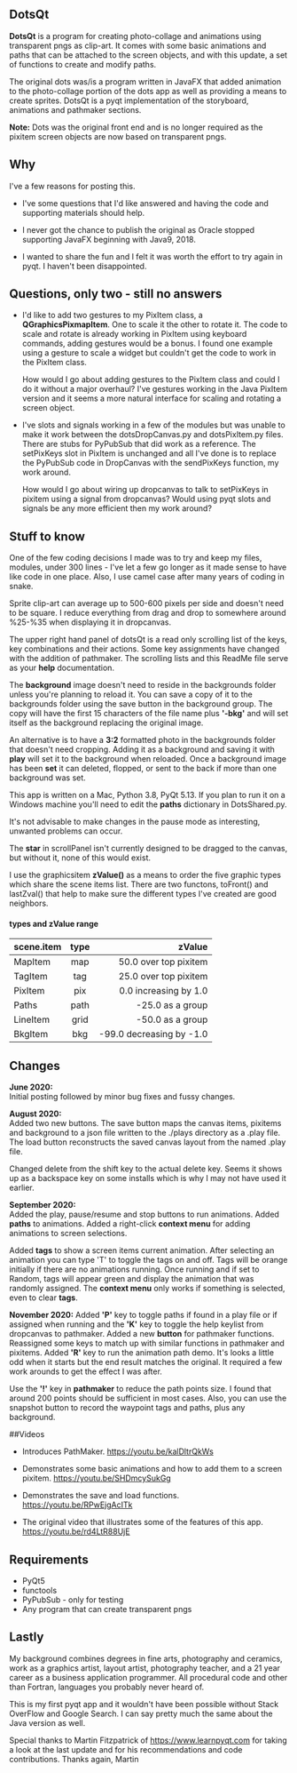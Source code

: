 ## DotsQt
**DotsQt** is a program for creating photo-collage and animations using transparent pngs as clip-art. It comes with some basic animations and paths that can be attached to the screen objects, and with this update, a set of functions to create and modify paths.

The original dots was/is a program written in JavaFX that added animation to the photo-collage portion of the dots app as well as providing a means to create sprites. DotsQt is a pyqt implementation of the storyboard, animations and pathmaker sections. 

**Note:** Dots was the original front end and is no longer required as the pixitem screen objects are now based on transparent pngs.

## Why
I've a few reasons for posting this. 

* I've some questions that I'd like answered and having the code and supporting materials should help.

* I never got the chance to publish the original as Oracle stopped supporting JavaFX beginning with Java9, 2018.


* I wanted to share the fun and I felt it was worth the effort to try again in pyqt. I haven't been disappointed.

## Questions, only two - still no answers

* I'd like to add two gestures to my PixItem class, a **QGraphicsPixmapItem**.  One to scale it the other to rotate it.  The code to scale and rotate is already working in PixItem using keyboard commands, adding gestures would be a bonus. I found one example using a gesture to scale a widget but couldn't get the code to work in the PixItem class. 

	How would I go about adding gestures to the PixItem class and could I do it without a major overhaul?   I've gestures working in the Java PixItem version and it seems a more natural interface for scaling and rotating a screen object.

* I've slots and signals working in a few of the modules but was unable to make it work between the dotsDropCanvas.py and dotsPixItem.py files. There are stubs for PyPubSub that did work as a reference. The setPixKeys slot in PixItem is unchanged and all I've done is to replace the PyPubSub code in DropCanvas with the sendPixKeys function, my work around.

	How would I go about wiring up dropcanvas to talk to setPixKeys in pixitem using a signal from dropcanvas?  Would using pyqt slots and signals be any more efficient then my work around? 


## Stuff to know
One of the few coding decisions I made was to try and keep my files, modules, under 300 lines - I've let a few go longer as it made sense to have like code in one place. Also, I use camel case after many years of coding in snake.

Sprite clip-art can average up to 500-600 pixels per side and doesn't need to be square.  I reduce everything from drag and drop to somewhere around %25-%35 when displaying it in dropcanvas.

The upper right hand panel of dotsQt is a read only scrolling list of the keys, key combinations and their actions. Some key assignments have changed with the addition of pathmaker. The scrolling lists and this ReadMe file serve as your **help** documentation.    

The **background** image doesn't need to reside in the backgrounds folder unless you're planning to reload it. You can save a copy of it to the backgrounds folder using the save button in the background group. The copy will have the first 15 characters of the file name plus **'-bkg'** and will set itself as the background replacing the original image.

An alternative is to have a **3:2** formatted photo in the backgrounds folder that doesn't need cropping. Adding it as a background and saving it with **play** will set it to the background when reloaded.  Once a background image has been **set** it can deleted, flopped, or sent to the back if more than one background was set.

This app is written on a Mac, Python 3.8, PyQt 5.13.  If you plan to run it on a Windows machine you'll need to edit the **paths** dictionary in DotsShared.py.   

It's not advisable to make changes in the pause mode as interesting, unwanted problems can occur.   

The **star** in scrollPanel isn't currently designed to be dragged to the canvas, but without it, none of this would exist.

I use the graphicsitem **zValue()** as a means to order the five graphic types which share the scene items list.  There are two functons, toFront() and lastZval() that help to make sure the different types I've created are good neighbors.

#### types and zValue range		
| scene.item  | type  | zValue |
|:------------- |:---------------:| -------------:|
| MapItem | map | 50.0 over top pixitem |
| TagItem | tag|25.0 over top pixitem|
| PixItem | pix  |  0.0 increasing by 1.0 | 
| Paths| path| -25.0 as a group 
| LineItem  | grid   | -50.0 as a group |
| BkgItem   | bkg | -99.0 decreasing by -1.0 |    
  
  
## Changes
**June 2020:**  
Initial posting followed by minor bug fixes and fussy changes.

**August 2020:**  
Added two new buttons. The save button maps the canvas items, pixitems and background to a json file written to the ./plays directory as a .play file.  The load button reconstructs the saved canvas layout from the named .play file. 
 
Changed delete from the shift key to the actual delete key. Seems it shows up as a backspace key on some installs which is why I may not have used it earlier. 

**September 2020:**   
Added the play, pause/resume and stop buttons to run animations. Added **paths** to animations.  Added a right-click **context menu** for adding animations to screen selections.  

Added **tags** to show a screen items current animation. After selecting an animation you can type 'T' to toggle the tags on and off. Tags will be orange initially if there are no animations running.  Once running and if set to Random, tags will appear green and display the animation that was randomly assigned. The **context menu** only works if something is selected, even to clear **tags**.

**November 2020:**
Added **'P'** key to toggle paths if found in a play file or if assigned when running and the **'K'** key to toggle the help keylist from dropcanvas to pathmaker.  Added a new **button** for pathmaker functions.  Reassigned some keys to match up with similar functions in pathmaker and pixitems. Added **'R'** key to run the animation path demo. It's looks a little odd when it starts but the end result matches the original. It required a few work arounds to get the effect I was after.   
  
  Use the **'!'** key in **pathmaker** to reduce the path points size. I found that around 200 points should be sufficient in most cases.
Also, you can use the snapshot button to record the waypoint tags and paths, plus any background.

##Videos	

* Introduces PathMaker. <https://youtu.be/kalDltrQkWs>

* Demonstrates some basic animations and how to add them to a screen pixitem. <https://youtu.be/SHDmcySukGg>


* Demonstrates the save and load functions. <https://youtu.be/RPwEjgAcITk>


* The original video that illustrates some of the features of this app. <https://youtu.be/rd4LtR88UjE> 

## Requirements
* PyQt5
* functools
* PyPubSub - only for testing 
* Any program that can create transparent pngs

## Lastly
My background combines degrees in fine arts, photography and ceramics, work as a graphics artist, layout artist, photography teacher, and a 21 year career as a business application programmer. All procedural code and other than Fortran, languages you probably never heard of. 

This is my first pyqt app and it wouldn't have been possible without Stack OverFlow and Google Search. I can say pretty much the same about the Java version as well.

Special thanks to Martin Fitzpatrick of <https://www.learnpyqt.com> for taking a look at the last update and for his recommendations and code contributions.  Thanks again, Martin








  







##  